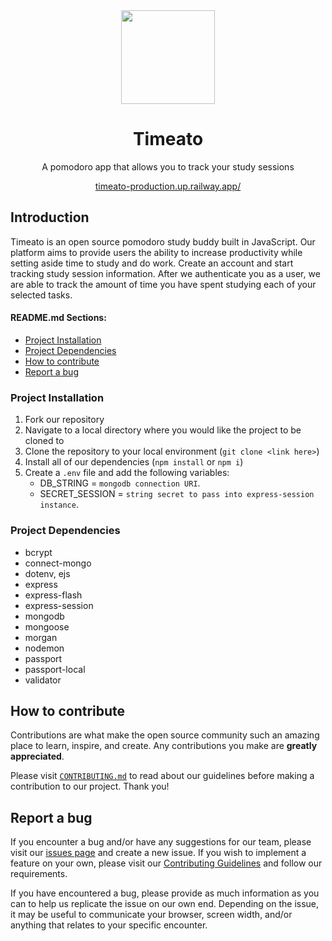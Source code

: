 <div align="center">
    <img width="150px" src="https://user-images.githubusercontent.com/77141303/189505187-cdd05b52-c769-4595-9c33-3238c94b963f.png" />
    <h1>Timeato</h1>
    <p>A pomodoro app that allows you to track your study sessions</p>
    <a href="https://timeato-production.up.railway.app/">timeato-production.up.railway.app/</a>
</div>

## Introduction
Timeato is an open source pomodoro study buddy built in JavaScript. Our platform aims to provide users the ability to increase productivity while setting aside time to study and do work. Create an account and start tracking study session information. After we authenticate you as a user, we are able to track the amount of time you have spent studying each of your selected tasks. 

#### README.md Sections:
- [Project Installation](#project-installation)
- [Project Dependencies](#project-dependencies)
- [How to contribute](#how-to-contribute)
- [Report a bug](#report-a-bug)

### Project Installation
1. Fork our repository
2. Navigate to a local directory where you would like the project to be cloned to
3. Clone the repository to your local environment (`git clone <link here>`)
4. Install all of our dependencies (`npm install` or `npm i`)
5. Create a `.env` file and add the following variables:
    - DB_STRING = `mongodb connection URI`.
    - SECRET_SESSION = `string secret to pass into express-session instance`.

### Project Dependencies

 - bcrypt
 - connect-mongo
 - dotenv, ejs
 - express
 - express-flash
 - express-session
 - mongodb
 - mongoose
 - morgan
 - nodemon
 - passport
 - passport-local
 - validator

## How to contribute

Contributions are what make the open source community such an amazing place to learn, inspire, and create. Any contributions you make are **greatly appreciated**.

Please visit <a href="https://github.com/devv-work/timeato/blob/main/CONTRIBUTING.md">`CONTRIBUTING.md`</a> to read about our guidelines before making a contribution to our project. Thank you!

## Report a bug

If you encounter a bug and/or have any suggestions for our team, please visit our [issues page](https://github.com/devv-work/timeato/issues) and create a new issue. If you wish to implement a feature on your own, please visit our <a href="https://github.com/devv-work/timeato/blob/main/CONTRIBUTING.md">Contributing Guidelines</a> and follow our requirements.

If you have encountered a bug, please provide as much information as you can to help us replicate the issue on our own end. Depending on the issue, it may be useful to communicate your browser, screen width, and/or anything that relates to your specific encounter.
